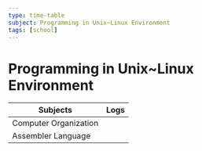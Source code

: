 ```yaml
---
type: time-table
subject: Programming in Unix~Linux Environment
tags: [school]
---
```

# Programming in Unix~Linux Environment


| Subjects              | Logs |
| --------------------- | ---- |
| Computer Organization |      |
| Assembler Language    |      |
